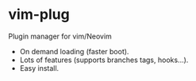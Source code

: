 # vim-plug

Plugin manager for vim/Neovim

* On demand loading (faster boot).
* Lots of features (supports branches tags, hooks...).
* Easy install.


[vim-plug]: https://github.com/junegunn/vim-plug
[vim-sensible]: https://github.com/tpope/vim-sensible
[vim-unimpaired]: https://github.com/tpope/vim-unimpaired

